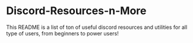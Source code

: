 # Discord-Resources-n-More
This README is a list of ton of useful discord resources and utilities for all type of users, from beginners to power users!

